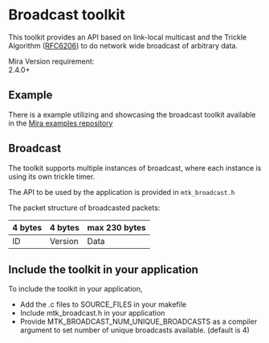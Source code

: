 # Broadcast toolkit

This toolkit provides an API based on link-local multicast and the Trickle Algorithm ([RFC6206](https://tools.ietf.org/html/rfc6206)) to do network wide broadcast of arbitrary data.

Mira Version requirement:  
2.4.0+

## Example

There is a example utilizing and showcasing the broadcast toolkit available in the [Mira examples repository](https://github.com/LumenRadio/mira-examples)

## Broadcast

The toolkit supports multiple instances of broadcast, where each instance is using its own trickle timer.

The API to be used by the application is provided in `mtk_broadcast.h`

The packet structure of broadcasted packets:

| 4 bytes | 4 bytes | max 230 bytes |
|---------|---------|---------------|
|    ID   | Version |      Data     |

## Include the toolkit in your application
To include the toolkit in your application,

- Add the .c files to SOURCE_FILES in your makefile
- Include mtk_broadcast.h in your application
- Provide MTK_BROADCAST_NUM_UNIQUE_BROADCASTS as a compiler argument to set number of unique broadcasts available. (default is 4)